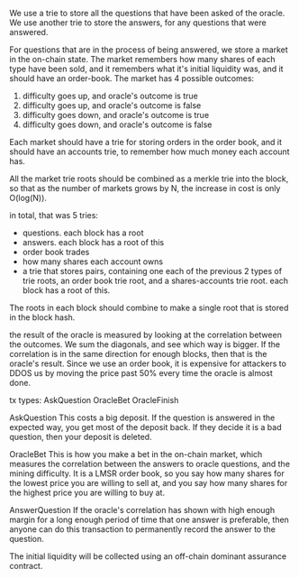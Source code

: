 We use a trie to store all the questions that have been asked of the oracle.
We use another trie to store the answers, for any questions that were answered.

For questions that are in the process of being answered, we store a market in the on-chain state.
The market remembers how many shares of each type have been sold, and it remembers what it's initial liquidity was, and it should have an order-book.
The market has 4 possible outcomes:
1) difficulty goes up, and oracle's outcome is true
2) difficulty goes up, and oracle's outcome is false
3) difficulty goes down, and oracle's outcome is true
4) difficulty goes down, and oracle's outcome is false

Each market should have a trie for storing orders in the order book, and it should have an accounts trie, to remember how much money each account has.

All the market trie roots should be combined as a merkle trie into the block, so that as the number of markets grows by N, the increase in cost is only O(log(N)).

in total, that was 5 tries:
* questions. each block has a root
* answers. each block has a root of this
* order book trades
* how many shares each account owns
* a trie that stores pairs, containing one each of the previous 2 types of trie roots, an order book trie root, and a shares-accounts trie root. each block has a root of this.

The roots in each block should combine to make a single root that is stored in the block hash.



the result of the oracle is measured by looking at the correlation between the outcomes.
We sum the diagonals, and see which way is bigger.
If the correlation is in the same direction for enough blocks, then that is the oracle's result.
Since we use an order book, it is expensive for attackers to DDOS us by moving the price past 50% every time the oracle is almost done.


tx types:
AskQuestion
OracleBet
OracleFinish

AskQuestion
This costs a big deposit. If the question is answered in the expected way, you get most of the deposit back.
If they decide it is a bad question, then your deposit is deleted.

OracleBet
This is how you make a bet in the on-chain market, which measures the correlation between the answers to oracle questions, and the mining difficulty. It is a LMSR order book, so you say how many shares for the lowest price you are willing to sell at, and you say how many shares for the highest price you are willing to buy at.

AnswerQuestion
If the oracle's correlation has shown with high enough margin for a long enough period of time that one answer is preferable, then anyone can do this transaction to permanently record the answer to the question.




The initial liquidity will be collected using an off-chain dominant assurance contract.
